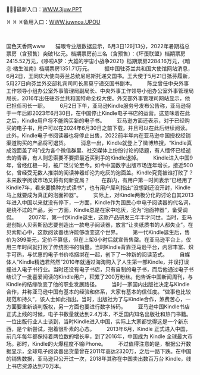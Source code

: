 <p>
	🚢🚢🚢最新入口：<a href="http://www.baidu.com/link?url=6MA2SWnO3Raqke39an_0PUxosM6ZrUGzi1BN9tNnlPW&wd">WWW.3juw.PPT</a> 
	<p>
		♓
♓
♓备用入口：<a href="http://www.baidu.com/link?url=6MA2SWnO3Raqke39an_0PUxosM6ZrUGzi1BN9tNnlPW&wd">WWW.juwnoa.UPOU</a> 
	</p>
	<p>
		<br />
	</p>
	<p>
		国色天香网www　　猫眼专业版数据显示，6月3日12时13分，2022年暑期档总票房（含预售）突破1亿元。档期票房前三名（含预售）：《坏蛋联盟》档期票房2415.52万元，《哆啦A梦：大雄的宇宙小战争2021》档期票房2284.16万元，《暗恋·橘生淮南》档期票房1351.71万元。
　　据中国驻芬兰共和国大使馆网站消息，6月2日，王同庆大使向芬兰总统尼尼斯托递交国书。王大使于5月21日抵芬履新，5月27日向芬兰外交部礼宾司司长黑莫宁递交国书副本。
　　陈立曾任中央外事工作领导小组办公室外事管理局副局长、中央外事工作领导小组办公室外事管理局局长，2016年出任驻芬兰共和国特命全权大使。外交部外事管理司网站显示，他已担任司长一职。
　　6月2日下午，亚马逊Kindle服务号发布公告称，亚马逊将于一年后即2023年6月30日，在中国停止Kindle电子书店的运营。这意味着在此之后，Kindle用户将不能购买新的电子书。
　　亚马逊方面还表示，对于已经购买的电子书，用户可以在2024年6月30日之前下载，并且可以在此后继续阅读。此外，Kindle电子书阅读器也将停止出售，2022前半年内在亚马逊中国授权经销渠道购买的产品将可退货。
　　消息一出，Kindle就登上了微博热搜，“Kindle真成泡面盖了吗”成为各个微信群里、社交媒体上纷纷讨论的话题，有人缅怀已经逝去的青春，有人则思索要不要把最近买到手的Kindle退掉。
　　Kindle进入中国9年，曾经红极一时，被广泛讨论至今。如今中国数字出版市场连年增长，接近500亿，曾经受无数人推崇的阅读神器却沦为吃灰的泡面盖。Kindle究竟被谁打败了？未来数字阅读市场又将有何新变局？
　　在群内，有用户第一时间表示“已经用了Kindle7年，看来要换种方式读书”，也有用户犀利指出“没想到还没开封，Kindle马上就要成为真正的泡面神器”。
　　实际上，对Kindle两极分化的讨论自其2013年进入中国以来就没有停下，一方面，Kindle作为国民心中电子阅读器的代名词，是绕不过的产品，另一方面，Kindle总是在家中吃灰，沦为“泡面神器”，备受调侃。
　　2007年，第一代Kindle诞生，这款产品研发三年半才问世。当时，亚马逊创始人贝索斯励志要创造出一款电子阅读器，放言“让卖纸质书的人都失业”。在贝索斯心中，这款阅读器也许能够改变这个世界。
　　第一代Kindle诞生后，售价为399美元，定价不算低，但在上架6小时后就宣告售罄。在亚马逊平台上，仅用三年时间就打败了传统图书的销量。当时Kindle背靠亚马逊平台，内容丰富、炽手可热，与优惠的电子书价格捆绑在一起，创下了一种新的阅读范式。
　　自媒体人“Kindle精选君然然”2010年就通过海淘购入了人生第一部Kindle，并误打误撞进入电子书行业。当时还没有电子书店，只有自制的电子书，而后他通过电子书结识了一批喜爱阅读的Kindle用户，积累了200万粉丝。他告诉中国新闻周刊，与Kindle的结缘改变了他的职业发展路径。
　　当时一家国内出版社决定与Kindle合作，并称亚马逊中国有基本的经验和体系，大家有基本的信任度。“做事也比较规范和持久”，该人士如此指出。当时，出版社为了与Kindle合作，煞费苦心，一方面要重新谈判版权，另一方面也要进行数字转码。
　　亚马逊中国Kindle书店正式上线的时候，电子书数量就达到2.4万本，不乏国内知名出版社和热门书籍。一位出版行业人士谈到，当时Kindle进入中国，实际上大家都觉得这是一个新东西，是个新尝试，抱着很朴素的心态。
　　2013年6月，Kindle 正式进入中国，前几年每年都保持着两位数的增长率，到了2016年，中国成为 Kindle 全球最大市场。那时，Kindle的火爆程度不输iPhone。
　　不过值得注意的是，根据公开数据显示，全球电子阅读器出货量曾在2011年高达2320万，之后一路下跌。在中国的销售数据，亚马逊只公开过一次，2018年其称在中国卖出数百万台 Kindle，线上书店资源达到70万本。
	</p>
